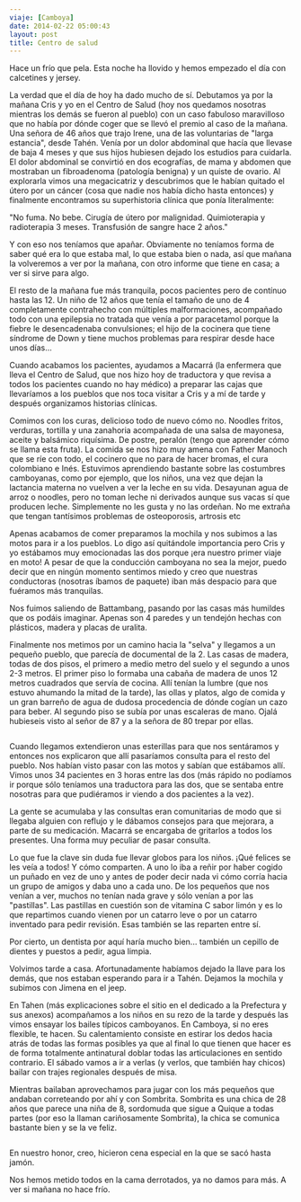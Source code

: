 ```yaml
---
viaje: [Camboya]
date: 2014-02-22 05:00:43
layout: post
title: Centro de salud
---
```

<p>Hace un frío que pela. Esta noche ha llovido y hemos empezado el día con calcetines y jersey.</p>
<p>La verdad que el día de hoy ha dado mucho de sí. Debutamos ya por la mañana Cris y yo en el Centro de Salud (hoy nos quedamos nosotras mientras los demás se fueron al pueblo) con un caso fabuloso maravilloso que no había por dónde coger que se llevó el premio al caso de la mañana. Una señora de 46 años que trajo Irene, una de las voluntarias de "larga estancia", desde Tahén. Venía por un dolor abdominal que hacía que llevase de baja 4 meses y que sus hijos hubiesen dejado los estudios para cuidarla. El dolor abdominal se convirtió en dos ecografías, de mama y abdomen que mostraban un fibroadenoma (patología benigna) y un quiste de ovario. Al explorarla vimos una megacicatriz y descubrimos que le habían quitado el útero por un cáncer (cosa que nadie nos había dicho hasta entonces) y finalmente encontramos su superhistoria clínica que ponía literalmente:</p>
<p>"No fuma. No bebe. Cirugía de útero por malignidad. Quimioterapia y radioterapia 3 meses. Transfusión de sangre hace 2 años."</p>
<p>Y con eso nos teníamos que apañar. Obviamente no teníamos forma de saber qué era lo que estaba mal, lo que estaba bien o nada, así que mañana la volveremos a ver por la mañana, con otro informe que tiene en casa; a ver si sirve para algo.</p>
<p>El resto de la mañana fue más tranquila, pocos pacientes pero de contínuo hasta las 12. Un niño de 12 años que tenía el tamaño de uno de 4 completamente contrahecho con múltiples malformaciones, acompañado todo con una epilepsia no tratada que venía a por paracetamol porque la fiebre le desencadenaba convulsiones; el hijo de la cocinera que tiene síndrome de Down y tiene muchos problemas para respirar desde hace unos días...</p>
<p>Cuando acabamos los pacientes, ayudamos a Macarrá (la enfermera que lleva el Centro de Salud, que nos hizo hoy de traductora y que revisa a todos los pacientes cuando no hay médico) a preparar las cajas que llevaríamos a los pueblos que nos toca visitar a Cris y a mí de tarde y después organizamos historias clínicas.</p>
<p>Comimos con los curas, delicioso todo de nuevo cómo no. Noodles fritos, verduras, tortilla y una zanahoria acompañada de una salsa de mayonesa, aceite y balsámico riquísima. De postre, peralón (tengo que aprender cómo se llama esta fruta). La comida se nos hizo muy amena con Father Manoch que se ríe con todo, el cocinero que no para de hacer bromas, el cura colombiano e Inés. Estuvimos aprendiendo bastante sobre las costumbres camboyanas, como por ejemplo, que los niños, una vez que dejan la lactancia materna no vuelven a ver la leche en su vida. Desayunan agua de arroz o noodles, pero no toman leche ni derivados aunque sus vacas sí que producen leche. Simplemente no les gusta y no las ordeñan. No me extraña que tengan tantísimos problemas de osteoporosis, artrosis etc</p>
<p>Apenas acabamos de comer preparamos la mochila y nos subimos a las motos para ir a los pueblos. Lo digo así quitándole importancia pero Cris y yo estábamos muy emocionadas las dos porque ¡era nuestro primer viaje en moto! A pesar de que la conducción camboyana no sea la mejor, puedo decir que en ningún momento sentimos miedo y creo que nuestras conductoras (nosotras íbamos de paquete) iban más despacio para que fuéramos más tranquilas.</p>
<p>Nos fuimos saliendo de Battambang, pasando por las casas más humildes que os podáis imaginar. Apenas son 4 paredes y un tendejón hechas con plásticos, madera y placas de uralita.</p>
<p>Finalmente nos metimos por un camino hacia la "selva" y llegamos a un pequeño pueblo, que parecía de documental de la 2. Las casas de madera, todas de dos pisos, el primero a medio metro del suelo y el segundo a unos 2-3 metros. El primer piso lo formaba una cabaña de madera de unos 12 metros cuadrados que servía de cocina. Allí tenían la lumbre (que nos estuvo ahumando la mitad de la tarde), las ollas y platos, algo de comida y un gran barreño de agua de dudosa procedencia de dónde cogían un cazo para beber. Al segundo piso se subía por unas escaleras de mano. Ojalá hubieseis visto al señor de 87 y a la señora de 80 trepar por ellas.</p>
<p><img src="https://lh4.ggpht.com/rPWghc4Ps0Oq-G2xruhvqCJ_FkEOiL7dw83ZMU77FQUgQccf8XwJkc5fmiN0a974ISktUnsWYVJE_IB090Gi4w" alt="" data-key="5120155"></p>
<p>Cuando llegamos extendieron unas esterillas para que nos sentáramos y entonces nos explicaron que allí pasaríamos consulta para el resto del pueblo. Nos habían visto pasar con las motos y sabían que estábamos allí. Vimos unos 34 pacientes en 3 horas entre las dos (más rápido no podíamos ir porque sólo teníamos una traductora para las dos, que se sentaba entre nosotras para que pudiéramos ir viendo a dos pacientes a la vez).</p>
<p>La gente se acumulaba y las consultas eran comunitarias de modo que si llegaba alguien con reflujo y le dábamos consejos para que mejorara, a parte de su medicación. Macarrá se encargaba de gritarlos a todos los presentes. Una forma muy peculiar de pasar consulta.</p>
<p>Lo que fue la clave sin duda fue llevar globos para los niños. ¡Qué felices se les veía a todos! Y cómo comparten. A uno lo iba a reñir por haber cogido un puñado en vez de uno y antes de poder decir nada vi cómo corría hacia un grupo de amigos y daba uno a cada uno. De los pequeños que nos venían a ver, muchos no tenían nada grave y sólo venían a por las "pastillas". Las pastillas en cuestión son de vitamina C sabor limón y es lo que repartimos cuando vienen por un catarro leve o por un catarro inventado para pedir revisión. Esas también se las reparten entre sí.</p>
<p>Por cierto, un dentista por aquí haría mucho bien... también un cepillo de dientes y puestos a pedir, agua limpia.</p>
<p>Volvimos tarde a casa. Afortunadamente habíamos dejado la llave para los demás, que nos estaban esperando para ir a Tahén. Dejamos la mochila y subimos con Jimena en el jeep.</p>
<p>En Tahen (más explicaciones sobre el sitio en el dedicado a la Prefectura y sus anexos) acompañamos a los niños en su rezo de la tarde y después las vimos ensayar los bailes típicos camboyanos. En Camboya, si no eres flexible, te hacen. Su calentamiento consiste en estirar los dedos hacia atrás de todas las formas posibles ya que al final lo que tienen que hacer es de forma totalmente antinatural doblar todas las articulaciones en sentido contrario. El sábado vamos a ir a verlas (y verlos, que también hay chicos) bailar con trajes regionales después de misa.</p>
<p>Mientras bailaban aprovechamos para jugar con los más pequeños que andaban correteando por ahí y con Sombrita. Sombrita es una chica de 28 años que parece una niña de 8, sordomuda que sigue a Quique a todas partes (por eso la llaman cariñosamente Sombrita), la chica se comunica bastante bien y se la ve feliz.</p>
<p><img src="https://lh4.ggpht.com/q35z7RUllAg32Saw0Jf5FGphoK3kux1bmCkOtfYyV_sMJX10DlejFTS8WdTWCv7w_7C4HtmLolWFZnXSrL8" alt="" data-key="9010165"></p>
<p>En nuestro honor, creo, hicieron cena especial en la que se sacó hasta jamón.</p>
<p>Nos hemos metido todos en la cama derrotados, ya no damos para más. A ver si mañana no hace frío.</p>